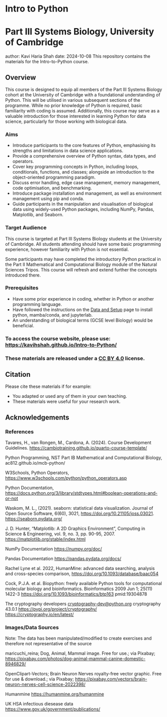 # Intro to Python
# Part III Systems Biology, University of Cambridge
author: Kavi Haria Shah
date: 2024-10-08
This repository contains the materials for the Intro-to-Python course.

## Overview 

This course is designed to equip all members of the Part III Systems Biology cohort at the University of Cambridge with a foundational understanding of Python. This will be utilised in various subsequent sections of the programme. While no prior knowledge of Python is required, basic familiarity with coding is assumed. Additionally, this course may serve as a valuable introduction for those interested in learning Python for data science, particularly for those working with biological data. 

### Aims

- Introduce participants to the core features of Python, emphasising its strengths and limitations in data science applications.
- Provide a comprehensive overview of Python syntax, data types, and operators.
- Cover key programming concepts in Python, including loops, conditionals, functions, and classes; alongside an introduction to the object-oriented programming paradigm.
- Discuss error handling, edge case management, memory management, code optimisation, and benchmarking.
- Introduce package installation and management, as well as environment management using pip and conda.
- Guide participants in the manipulation and visualisation of biological data using widely-used Python packages, including NumPy, Pandas, Matplotlib, and Seaborn.

### Target Audience

This course is targeted at Part III Systems Biology students at the University of Cambridge. All students attending should have some basic programming experience, however familiarity with Python is not essential.

Some participants may have completed the introductory Python practical in the Part II Mathematical and Computational Biology module of the Natural Sciences Tripos. This course will refresh and extend further the concepts introduced there. 

### Prerequisites

- Have some prior experience in coding, whether in Python or another programming language.
- Have followed the instructions on the [Data and Setup](https://kavihshah.github.io/Intro-to-Python/setup.html) page to install python, mamba/conda, and jupyterlab.
- An understanding of biological terms (GCSE level Biology) would be beneficial.


<!-- **Course Developers**: see our [guidelines page](https://cambiotraining.github.io/quarto-course-template/materials.html) if contributing materials.
-->
### To access the course website, please use: https://kavihshah.github.io/Intro-to-Python/

### These materials are released under a [CC BY 4.0](LICENSE.md) license.


## Citation

Please cite these materials if for example:

- You adapted or used any of them in your own teaching.
- These materials were useful for your research work.

<!--

{{< citation CITATION.cff >}}

-->


## Acknowledgements

### References

Tavares, H., van Rongen, M., Cardona, A. (2024). Course Development Guidelines. https://cambiotraining.github.io/quarto-course-template/

Python Programming, NST Part IB Mathematical and Computational Biology, ac812.github.io/mcb-python/

W3Schools, Python Operators, https://www.w3schools.com/python/python_operators.asp 

Python Documentation, https://docs.python.org/3/library/stdtypes.html#boolean-operations-and-or-not

Waskom, M. L., (2021). seaborn: statistical data visualization. Journal of Open Source Software, 6(60), 3021, https://doi.org/10.21105/joss.03021. https://seaborn.pydata.org/

J. D. Hunter, “Matplotlib: A 2D Graphics Environment”, Computing in Science & Engineering, vol. 9, no. 3, pp. 90-95, 2007. https://matplotlib.org/stable/index.html

NumPy Documentation https://numpy.org/doc/

Pandas Documentation https://pandas.pydata.org/docs/

Rachel Lyne et al. 2022, HumanMine: advanced data searching, analysis and cross-species comparison, https://doi.org/10.1093/database/baac054

Cock, P.J.A. et al. Biopython: freely available Python tools for computational molecular biology and bioinformatics. Bioinformatics 2009 Jun 1; 25(11) 1422-3 https://doi.org/10.1093/bioinformatics/btp163 pmid:19304878

The cryptography developers <cryptography-dev@python.org> cryptography 43.0.1 https://pypi.org/project/cryptography/ https://cryptography.io/en/latest/

### Images/Data Sources
Note: The data has been manipulated/modified to create exercises and therefore not representative of the source

maricuchi_reina; Dog, Animal, Mammal image. Free for use.; via Pixabay; https://pixabay.com/photos/dog-animal-mammal-canine-domestic-8946829/

OpenClipart-Vectors; Brain Neuron Nerves royalty-free vector graphic. Free for use & download.; via Pixabay; https://pixabay.com/vectors/brain-neuron-nerves-cell-science-2022398/

Humanmine https://humanmine.org/humanmine

UK HSA infectious diesease data https://www.gov.uk/government/publications/

